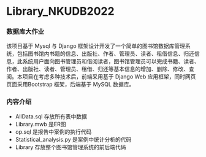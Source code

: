 # Library_NKUDB2022
### 数据库大作业

该项目基于 Mysql 与 Django 框架设计开发了一个简单的图书馆数据库管理系统，包括图书馆内书籍的信息、出版社、作者、管理员、读者、租借信息、归还信息，此系统用户面向图书管理员和借阅读者，图书馆管理员可以完成书籍、读者、作者、出版社、读者、管理员、租借、归还等基本信息的增加、删除、修改、查阅。本项目在考虑多种技术后，前端采用基于 Django Web 应用框架，同时网页页面采用Bootstrap 框架，后端基于 MySQL 数据库。

### 内容介绍

- AllData.sql 存放所有表中数据
- Library.mwb 是ER图
- op.sql 是报告中案例的执行代码
- Statistical_analysis.py 是案例中统计分析的代码
- Library 存放整个图书馆管理系统的前后端代码
